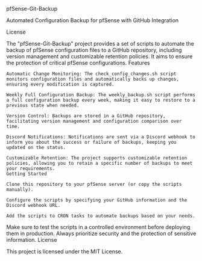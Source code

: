 pfSense-Git-Backup

Automated Configuration Backup for pfSense with GitHub Integration

License

The "pfSense-Git-Backup" project provides a set of scripts to automate the backup of pfSense configuration files to a GitHub repository, including version management and customizable retention policies. It aims to ensure the protection of critical pfSense configurations.
Features

    Automatic Change Monitoring: The check_config_changes.sh script monitors configuration files and automatically backs up changes, ensuring every modification is captured.

    Weekly Full Configuration Backup: The weekly_backup.sh script performs a full configuration backup every week, making it easy to restore to a previous state when needed.

    Version Control: Backups are stored in a GitHub repository, facilitating version management and configuration comparison over time.

    Discord Notifications: Notifications are sent via a Discord webhook to inform you about the success or failure of backups, keeping you updated on the status.

    Customizable Retention: The project supports customizable retention policies, allowing you to retain a specific number of backups to meet your requirements.
    Getting Started

    Clone this repository to your pfSense server (or copy the scripts manually).

    Configure the scripts by specifying your GitHub information and the Discord webhook URL.

    Add the scripts to CRON tasks to automate backups based on your needs.

Make sure to test the scripts in a controlled environment before deploying them in production. Always prioritize security and the protection of sensitive information.
License

This project is licensed under the MIT License.
